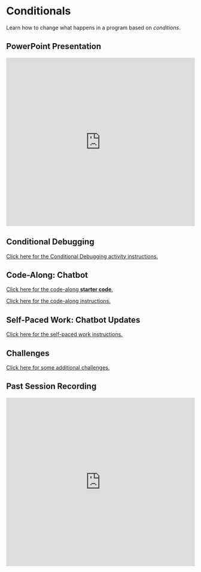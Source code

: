 # Conditionals
Learn how to change what happens in a program based on _conditions_.

## PowerPoint Presentation
<iframe src='https://view.officeapps.live.com/op/embed.aspx?src=https://hylandtechclub.com/web-102/Conditionals/Conditionals.pptx' width='100%' height='450px' frameborder='0'></iframe>

## Conditional Debugging
[Click here for the Conditional Debugging activity instructions.](ConditionalDebugging.md)

## Code-Along: Chatbot
[Click here for the code-along **starter code**.](https://replit.com/@HylandOutreach/Chatbot)

[Click here for the code-along instructions.](ChatbotCodeAlong.md)

## Self-Paced Work: Chatbot Updates
[Click here for the self-paced work instructions.](ChatbotSelfPaced.md)

## Challenges
[Click here for some additional challenges.](Challenges.md)

## Past Session Recording
<iframe width="100%" height="450px" src="https://www.youtube.com/embed/SXgoP8-8y1U" frameborder="0" allow="accelerometer; autoplay; clipboard-write; encrypted-media; gyroscope; picture-in-picture" allowfullscreen></iframe>
